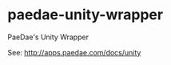 paedae-unity-wrapper
====================

PaeDae's Unity Wrapper

See: http://apps.paedae.com/docs/unity